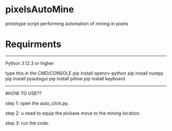 # pixelsAutoMine
prototype script performing automation of mining in pixels

# Requirments
________________________________________________________________________
Python 3.12.3  or higher

type this in the CMD/CONSOLE
  pip install opencv-python
  pip install numpy
  pip install pyautogui
  pip install pillow
  pip install keyboard
________________________________________________________________________


#HOW TO USE??


step 1: open the auto_click.py.

step 2: u need to equip the pickaxe move to the mining location.

step 3: run the code.
